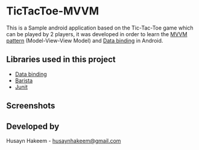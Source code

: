 # TicTacToe-MVVM
This is a Sample android application based on the Tic-Tac-Toe game which can be played by 2 players, it was developed in order to learn the [MVVM pattern](https://academy.realm.io/posts/eric-maxwell-mvc-mvp-and-mvvm-on-android/) (Model-View-View Model) and [Data binding](https://developer.android.com/topic/libraries/data-binding/index.html) in Android. 

## Libraries used in this project
- [Data binding](https://developer.android.com/topic/libraries/data-binding/index.html)
- [Barista](https://github.com/SchibstedSpain/Barista)
- [Junit](https://developer.android.com/training/testing/unit-testing/local-unit-tests.html)

## Screenshots


## Developed by
Husayn Hakeem - [husaynhakeem@gmail.com](husaynhakeem@gmail.com)

